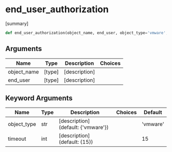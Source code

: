 # end_user_authorization

[summary]
```py
def end_user_authorization(object_name, end_user, object_type='vmware', timeout=15)
```

## Arguments
| Name        | Type | Description                                                                 | Choices |
|-------------|------|-----------------------------------------------------------------------------|---------|
| object_name  | [type]  | [description] |         |
| end_user  | [type]  | [description] |         |
## Keyword Arguments
| Name        | Type | Description                                                                 | Choices | Default |
|-------------|------|-----------------------------------------------------------------------------|---------|---------|
| object_type  | str  | [description] (default: {'vmware'}) |         |    'vmware'     |
| timeout  | int  | [description] (default: {15}) |         |    15     |
